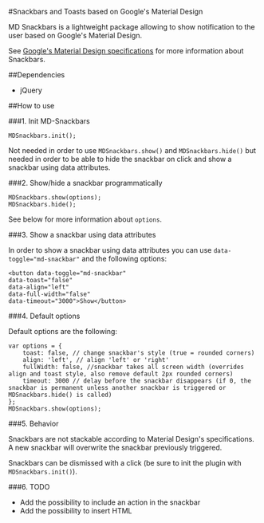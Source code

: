 #Snackbars and Toasts based on Google's Material Design

MD Snackbars is a lightweight package allowing to show notification to the user based on Google's Material Design.

See [Google's Material Design specifications](http://www.google.com/design/spec/components/snackbars-toasts.html#snackbars-toasts-specs) for more information about Snackbars.

##Dependencies
- jQuery

##How to use

###1. Init MD-Snackbars

    MDSnackbars.init();

Not needed in order to use `MDSnackbars.show()` and `MDSnackbars.hide()` but needed in order to be able to hide the snackbar on click and show a snackbar using data attributes.

###2. Show/hide a snackbar programmatically

    MDSnackbars.show(options);
    MDSnackbars.hide();

See below for more information about `options`.

###3. Show a snackbar using data attributes

In order to show a snackbar using data attributes you can use `data-toggle="md-snackbar"` and the following options:

    <button data-toggle="md-snackbar"
    data-toast="false"
    data-align="left"
    data-full-width="false"
    data-timeout="3000">Show</button>

###4. Default options

Default options are the following:


    var options = {
        toast: false, // change snackbar's style (true = rounded corners)
        align: 'left', // align 'left' or 'right'
        fullWidth: false, //snackbar takes all screen width (overrides align and toast style, also remove default 2px rounded corners)
        timeout: 3000 // delay before the snackbar disappears (if 0, the snackbar is permanent unless another snackbar is triggered or MDSnackbars.hide() is called)
    };
    MDSnackbars.show(options);

###5. Behavior

Snackbars are not stackable according to Material Design's specifications. A new snackbar will overwrite the snackbar previously triggered.

Snackbars can be dismissed with a click (be sure to init the plugin with `MDSnackbars.init()`).

###6. TODO
- Add the possibility to include an action in the snackbar
- Add the possibility to insert HTML